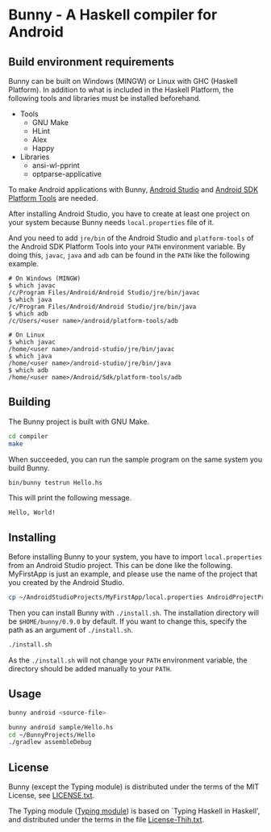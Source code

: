 Bunny - A Haskell compiler for Android
======================================

## Build environment requirements

Bunny can be built on Windows (MINGW) or Linux with GHC (Haskell Platform).
In addition to what is included in the Haskell Platform,
the following tools and libraries must be installed beforehand.

- Tools
  - GNU Make
  - HLint
  - Alex
  - Happy
- Libraries
  - ansi-wl-pprint
  - optparse-applicative

To make Android applications with Bunny,
[Android Studio](https://developer.android.com/studio)
and
[Android SDK Platform Tools](https://developer.android.com/studio/releases/platform-tools) are needed.

After installing Android Studio, you have to create at least one project
on your system because Bunny needs `local.properties` file of it.

And you need to add `jre/bin` of the Android Studio and `platform-tools` of
the Android SDK Platform Tools into your `PATH` environment variable.
By doing this, `javac`, `java` and `adb` can be found in the `PATH`
like the following example.

```
# On Windows (MINGW)
$ which javac
/c/Program Files/Android/Android Studio/jre/bin/javac
$ which java
/c/Program Files/Android/Android Studio/jre/bin/java
$ which adb
/c/Users/<user name>/android/platform-tools/adb
```

```
# On Linux
$ which javac
/home/<user name>/android-studio/jre/bin/javac
$ which java
/home/<user name>/android-studio/jre/bin/java
$ which adb
/home/<user name>/Android/Sdk/platform-tools/adb
```

## Building

The Bunny project is built with GNU Make.

```sh
cd compiler
make
```

When succeeded, you can run the sample program on the same system you build
Bunny. 


```sh
bin/bunny testrun Hello.hs
```

This will print the following message.

```
Hello, World!
```

## Installing

Before installing Bunny to your system, you have to import
`local.properties` from an Android Studio project.
This can be done like the following. MyFirstApp is just an example, and
please use the name of the project that you created by the Android Studio.

```sh
cp ~/AndroidStudioProjects/MyFirstApp/local.properties AndroidProjectPrototype/
```

Then you can install Bunny with `./install.sh`.
The installation directory will be `$HOME/bunny/0.9.0` by default.
If you want to change this, specify the path as an argument of `./install.sh`.

```sh
./install.sh
```

As the `./install.sh` will not change your `PATH` environment variable,
the directory should be added manually to your `PATH`.

## Usage

```sh
bunny android <source-file>
```

```sh
bunny android sample/Hello.hs
cd ~/BunnyProjects/Hello
./gradlew assembleDebug
```

## License

Bunny (except the Typing module) is distributed under the terms of the
MIT License, see [LICENSE.txt](LICENSE.txt).

The Typing module ([Typing module](compiler/src/Typing.hs)) is based on `Typing Haskell in Haskell', and
distributed under the terms in the file [License-Thih.txt](License-Thih.txt).
